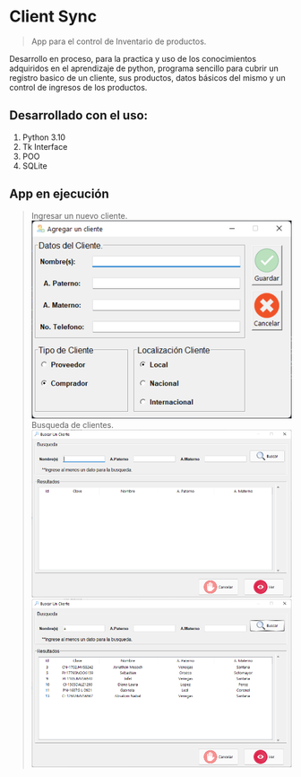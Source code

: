 # Client Sync

> App para el control de Inventario de productos.

Desarrollo en proceso, para la practica y uso de los conocimientos adquiridos en el aprendizaje de python,
programa sencillo para cubrir un registro basico de un cliente, sus productos, datos básicos del mismo y un 
control de ingresos de los productos.

## Desarrollado con el uso:

1. Python 3.10
2. Tk Interface
3. POO
4. SQLite

## App en ejecución

> Ingresar un nuevo cliente.
![New Client](Example/new_client_win.png "Agregar Cliente")
> Busqueda de clientes.
![Search Client](Example/searh_win.png "Busqueda de clientes")
![Search Client](Example/searh_win_results.png "Busqueda de clientes")

